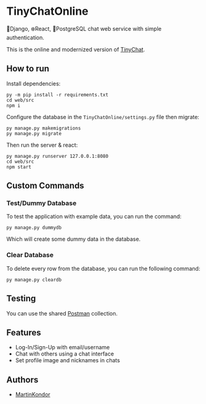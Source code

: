 
<p align="center">
</p>

# TinyChatOnline

🐍Django, ❄️React, 🐘PostgreSQL chat web service with simple authentication.

This is the online and modernized version of [TinyChat](https://github.com/MartinKondor/TinyChat).

## How to run

Install dependencies:
```commandline
py -m pip install -r requirements.txt
cd web/src
npm i
```

Configure the database in the `TinyChatOnline/settings.py` file then migrate:
```commandline
py manage.py makemigrations
py manage.py migrate
```

Then run the server & react:
```commandline
py manage.py runserver 127.0.0.1:8080
cd web/src
npm start
```

## Custom Commands

### Test/Dummy Database

To test the application with example data, you can run the command:
```commandline
py manage.py dummydb
```
Which will create some dummy data in the database.

### Clear Database

To delete every row from the database, you can run the following command:
```commandline
py manage.py cleardb
```

## Testing

You can use the shared [Postman](https://api.postman.com/collections/33777629-ad8e9320-a943-4377-9668-5d8aff884cf2?access_key=PMAT-01HSJKKTN8D4AB36Z5DT1KWG05) collection.

## Features

* Log-In/Sign-Up with email/username
* Chat with others using a chat interface
* Set profile image and nicknames in chats

## Authors

* [MartinKondor](https://github.com/MartinKondor)
